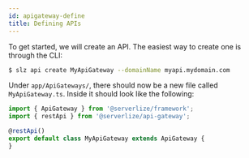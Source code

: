 ```yaml
---
id: apigateway-define
title: Defining APIs
---
```


To get started, we will create an API. The easiest way to create one is
through the CLI:

```bash
$ slz api create MyApiGateway --domainName myapi.mydomain.com
```

Under `app/ApiGateways/`, there should now be a new file called
`MyApiGateway.ts`. Inside it should look like the following:

```typescript
import { ApiGateway } from '@serverlize/framework';
import { restApi } from '@serverlize/api-gateway';

@restApi()
export default class MyApiGateway extends ApiGateway {
}
```

##
